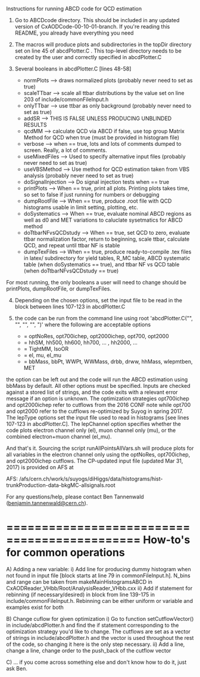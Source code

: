 Instructions for running ABCD code for QCD estimation

1) Go to ABCDcode directory. This should be included in any updated version of CxAODCode-00-10-01-branch. If you're reading this README, you already have everything you need

2) The macros will produce plots and subdirectories in the topDir directory set on line 45 of abcdPlotter.C . This top-level directory needs to be created by the user and correctly specified in abcdPlotter.C

3) Several booleans in abcdPlotter.C [lines 48-58] 

   - normPlots               --> draws normalized plots (probably never need to set as true)
   - scaleTTbar              --> scale all ttbar distributions by the value set on line 203 of include/commonFileInput.h
   - onlyTTbar               --> use ttbar as only background (probably never need to set as true)
   - addSR                   --> THIS IS FALSE UNLESS PRODUCING UNBLINDED RESULTS
   - qcdMM                   --> calculate QCD via ABCD if false, use top group Matrix Method for QCD when true (must be provided in histogram file)
   - verbose                 --> when == true, lots and lots of comments dumped to screen. Really, a lot of comments.
   - useMixedFiles           --> Used to specify alternative input files (probably never need to set as true)
   - useVBSMethod            --> Use method for QCD estimation taken from VBS analysis (probably never need to set as true)
   - doSignalInjection       --> Do signal injection tests when == true
   - printPlots              --> When == true, print all plots. Printing plots takes time, so set to false if just running for numbers or debugging
   - dumpRootFile            --> When == true, produce .root file with QCD histograms usable in limit setting, plotting, etc.
   - doSystematics           --> When == true, evaluate nominal ABCD regions as well as d0 and MET variations to caluclate sysetmatics for ABCD method
   - doTtbarNFvsQCDstudy     --> When == true, set QCD to zero, evaluate ttbar normalization factor, return to beginning, scale ttbar, calculate QCD, and repeat until ttbar NF is stable
   - dumpTexFiles            --> When == true, produce ready-to-compile .tex files in latex/ subdirectory for yield tables, R_MC table, ABCD systematic table (when doSystematics == true), and ttbar NF vs QCD table (when doTtbarNFvsQCDstudy == true)
   
For most running, the only booleans a user will need to change should be printPlots, dumpRootFile, or dumpTexFiles.

4) Depending on the chosen options, set the input file to be read in the block between lines 107-123 in abcdPlotter.C 

5) the code can be run from the command line using root 'abcdPlotter.C("<optimizationStrategy>", "<signalSample>", "<lepType>", "<lepChannel>", "<variable>)' where the following are acceptable options
   - <optimizationStrategy> = optNoRes, opt700ichep, opt2000ichep, opt700, opt2000
   - <signalSample> = hhSM, hh500, hh600, hh700, ... , hh2000, ...
   - <lepType> = TightMM, IsoOR
   - <lepChannel> = el, mu, el_mu
   - <variable> = bbMass, bbPt, WWPt, WWMass, drbb, drww, hhMass, wlepmtben, MET

 the <variable> option can be left out and the code will run the ABCD estimation using bbMass by default. All other options must be specified. Inputs are checked against a stored list of strings, and the code exits with a relevant error message if an option is unknown. The optimization strategies opt700ichep and opt2000ichep refer to cutflows from the 2016 CONF note while opt700 and opt2000 refer to the cutflows re-optimized by Suyog in spring 2017. The lepType options set the input file used to read in histograms [see lines 107-123 in abcdPlotter.C]. The lepChannel option specifies whether the code plots electron channel only (el), muon channel only (mu), or the combined electron+muon channel (el_mu).

And that's it. Sourcing the script runAllPointsAllVars.sh will produce plots for all variables in the electron channel only using the optNoRes, opt700ichep, and opt2000ichep cutflows. The CP-updated input file (updated Mar 31, 2017) is provided on AFS at

AFS:  /afs/cern.ch/work/s/suyogs/diHiggs/data/histograms/hist-trunkProduction-data-bkgMC-allsignals.root

For any questions/help, please contact Ben Tannenwald (benjamin.tannenwald@cern.ch).

=============================================
       How-to's for common operations
=============================================

A) Adding a new variable:
   i) Add line for producing dummy histogram when not found in input file [block starts at line 79 in commonFileInput.h]. N_bins and range can be taken from makeMainHistogramsABCD in CxAODReader_VHbb/Root/AnalysisReader_VHbb.cxx
   ii) Add if statement for rebinning (if necessary/desired) in block from line 139-175 in include/commonFileInput.h. Rebinning can be either uniform or variable and examples exist for both

B) Change cuflow for given optimization
   i) Go to function setCutflowVector() in include/abcdPlotter.h and find the if statement corresponding to the optimization strategy you'd like to change. The cutflows are set as a vector of strings in include/abcdPlotter.h and the vector is used throughout the rest of the code, so changing it here is the only step necessary.
   ii) Add a line, change a line, change order to the push_back of the cutflow vector

C) ... if you come across something else and don't know how to do it, just ask Ben.  
